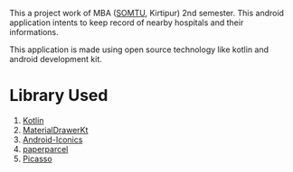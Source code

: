 


This a project work of MBA ([SOMTU](http://www.somtu.edu.np/), Kirtipur) 2nd semester. This android application intents to keep record of nearby hospitals and their informations.

This application is made using open source technology like kotlin and android development kit.

Library Used
================
1. [Kotlin](https://kotlinlang.org/)
2. [MaterialDrawerKt](https://github.com/zsmb13/MaterialDrawerKt)
3. [Android-Iconics](https://github.com/mikepenz/Android-Iconics)
4. [paperparcel](https://github.com/grandstaish/paperparcel)
5. [Picasso](https://github.com/square/picasso)
